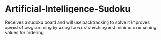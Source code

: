 # Artificial-Intelligence-Sudoku
Receives a sudoku board and will use backtracking to solve it
Improves speed of programming by using forward checking and minimum remaining values for ordering

